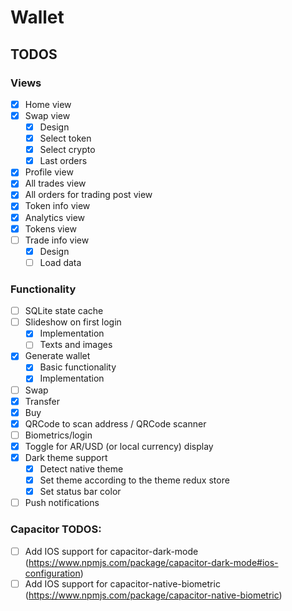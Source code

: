 # Wallet

## TODOS

### Views

- [x] Home view
- [x] Swap view
  - [x] Design
  - [x] Select token
  - [x] Select crypto
  - [x] Last orders
- [x] Profile view
- [x] All trades view
- [x] All orders for trading post view
- [x] Token info view
- [x] Analytics view
- [x] Tokens view
- [ ] Trade info view
  - [x] Design
  - [ ] Load data

### Functionality
- [ ] SQLite state cache
- [ ] Slideshow on first login
  - [x] Implementation
  - [ ] Texts and images
- [x] Generate wallet
  - [x] Basic functionality
  - [x] Implementation
- [ ] Swap
- [x] Transfer
- [x] Buy
- [x] QRCode to scan address / QRCode scanner
- [ ] Biometrics/login
- [x] Toggle for AR/USD (or local currency) display
- [x] Dark theme support
  - [x] Detect native theme
  - [x] Set theme according to the theme redux store
  - [x] Set status bar color
- [ ] Push notifications

### Capacitor TODOS:
- [ ] Add IOS support for capacitor-dark-mode (https://www.npmjs.com/package/capacitor-dark-mode#ios-configuration)
- [ ] Add IOS support for capacitor-native-biometric (https://www.npmjs.com/package/capacitor-native-biometric)